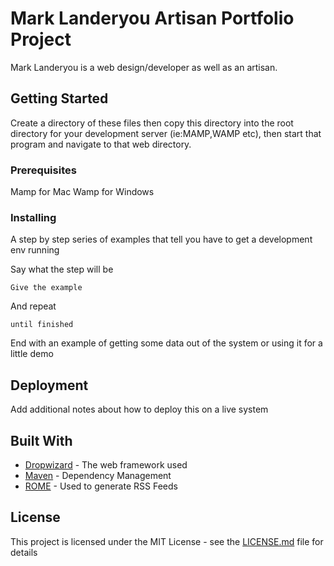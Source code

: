 # Mark Landeryou Artisan Portfolio Project

Mark Landeryou is a web design/developer as well as an artisan.

## Getting Started

Create a directory of these files then copy this directory into the root directory for your development server (ie:MAMP,WAMP etc), then start that program and navigate to that web directory. 

### Prerequisites

Mamp for Mac 
Wamp for Windows 

### Installing

A step by step series of examples that tell you have to get a development env running

Say what the step will be

```
Give the example
```

And repeat

```
until finished
```

End with an example of getting some data out of the system or using it for a little demo

## Deployment

Add additional notes about how to deploy this on a live system

## Built With

* [Dropwizard](http://www.dropwizard.io/1.0.2/docs/) - The web framework used
* [Maven](https://maven.apache.org/) - Dependency Management
* [ROME](https://rometools.github.io/rome/) - Used to generate RSS Feeds

## License

This project is licensed under the MIT License - see the [LICENSE.md](LICENSE.md) file for details

